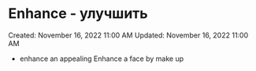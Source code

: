 # Enhance - улучшить

Created: November 16, 2022 11:00 AM
Updated: November 16, 2022 11:00 AM

- enhance an appealing Enhance a face by make up